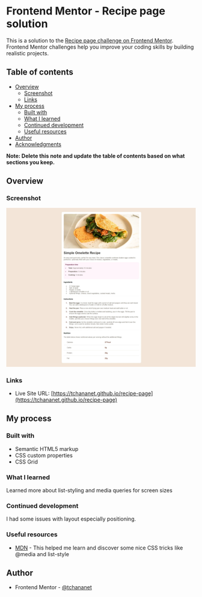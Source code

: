 # Frontend Mentor - Recipe page solution

This is a solution to the [Recipe page challenge on Frontend Mentor](https://www.frontendmentor.io/challenges/recipe-page-KiTsR8QQKm). Frontend Mentor challenges help you improve your coding skills by building realistic projects.

## Table of contents

- [Overview](#overview)
  - [Screenshot](#screenshot)
  - [Links](#links)
- [My process](#my-process)
  - [Built with](#built-with)
  - [What I learned](#what-i-learned)
  - [Continued development](#continued-development)
  - [Useful resources](#useful-resources)
- [Author](#author)
- [Acknowledgments](#acknowledgments)

**Note: Delete this note and update the table of contents based on what sections you keep.**

## Overview

### Screenshot

![](/design/screenshot.jpeg)

### Links

- Live Site URL: [https://tchananet.github.io/recipe-page](https://tchananet.github.io/recipe-page)

## My process

### Built with

- Semantic HTML5 markup
- CSS custom properties
- CSS Grid

### What I learned

Learned more about list-styling and media queries for screen sizes

### Continued development

I had some issues with layout especially positioning.

### Useful resources

- [MDN](https://developer.mozilla.org/en-US/docs/Web/CSS) - This helped me learn and discover some nice CSS tricks like @media and list-style

## Author

<!-- - Website - [Add your name here](https://www.your-site.com) -->

- Frontend Mentor - [@tchananet](https://www.frontendmentor.io/profile/tchananet)
<!-- - Twitter - [@yourusername](https://www.twitter.com/yourusername) -->
